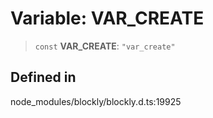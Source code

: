 # Variable: VAR_CREATE

> `const` **VAR_CREATE**: `"var_create"`

## Defined in

node_modules/blockly/blockly.d.ts:19925
